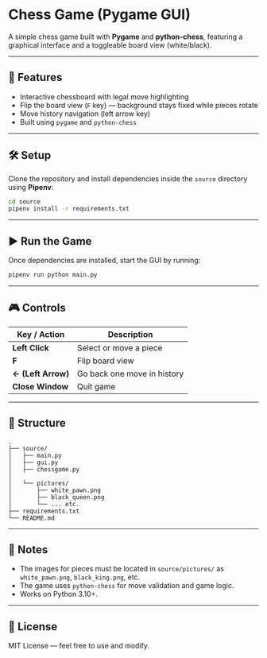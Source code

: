 # Chess Game (Pygame GUI)

A simple chess game built with **Pygame** and **python-chess**, featuring a graphical interface and a toggleable board view (white/black).

---

## 🧩 Features

- Interactive chessboard with legal move highlighting
- Flip the board view (`F` key) — background stays fixed while pieces rotate
- Move history navigation (left arrow key)
- Built using `pygame` and `python-chess`

---

## 🛠️ Setup

Clone the repository and install dependencies inside the `source` directory using **Pipenv**:

```bash
cd source
pipenv install -r requirements.txt
```

---

## ▶️ Run the Game

Once dependencies are installed, start the GUI by running:

```bash
pipenv run python main.py
```

---

## 🎮 Controls

| Key / Action | Description |
|---------------|-------------|
| **Left Click** | Select or move a piece |
| **F** | Flip board view |
| **← (Left Arrow)** | Go back one move in history |
| **Close Window** | Quit game |

---

## 📁 Structure

```
.
├── source/
│   ├── main.py
│   ├── gui.py
│   ├── chessgame.py
│   
│   └── pictures/
│       ├── white_pawn.png
│       ├── black_queen.png
│       └── ... etc.
├── requirements.txt
└── README.md
```

---

## 🧠 Notes

- The images for pieces must be located in `source/pictures/` as `white_pawn.png`, `black_king.png`, etc.
- The game uses `python-chess` for move validation and game logic.
- Works on Python 3.10+.

---

## 📜 License

MIT License — feel free to use and modify.
